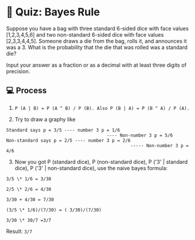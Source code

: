 # 🧪 Quiz: Bayes Rule

Suppose you have a bag with three standard 6-sided dice with face values [1,2,3,4,5,6] and two non-standard 6-sided dice with face values [2,3,3,4,4,5]. Someone draws a die from the bag, rolls it, and announces it was a 3. What is the probability that the die that was rolled was a standard die?

Input your answer as a fraction or as a decimal with at least three digits of precision.

## 💻 Process

1. `P (A | B) = P (A ^ B) / P (B). Also P (B | A) = P (B ^ A) / P (A).`

2. Try to draw a graphy like

```
Standard says p = 3/5 ---- number 3 p = 1/6
                                      ---- Non-number 3 p = 5/6
Non-standard says p = 2/5 ---- number 3 p = 2/6
                                               ----- Non-number 3 p = 4/6
```

3. Now you got P (standard dice), P (non-standard dice), P ('3' | standard dice), P ('3' | non-standard dice), use the naive bayes formula:

```
3/5 \* 1/6 = 3/30

2/5 \* 2/6 = 4/30

3/30 + 4/30 = 7/30

(3/5 \* 1/6)/(7/30) = ( 3/30)/(7/30)

3/30 \* 30/7 =3/7
```

Result: `3/7`
